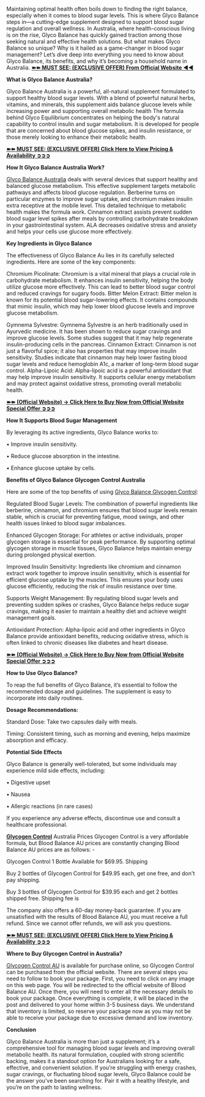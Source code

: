 Maintaining optimal health often boils down to finding the right balance, especially when it comes to blood sugar levels. This is where Glyco Balance steps in—a cutting-edge supplement designed to support blood sugar regulation and overall wellness. In Australia, where health-conscious living is on the rise, Glyco Balance has quickly gained traction among those seeking natural and effective health solutions. But what makes Glyco Balance so unique? Why is it hailed as a game-changer in blood sugar management? Let’s dive deep into everything you need to know about Glyco Balance, its benefits, and why it’s becoming a household name in Australia. **[➽➽ MUST SEE: (EXCLUSIVE OFFER) From Official Website ◀◀](https://supplementcarts.com/glyco-balance-australia-official/)**

**What is Glyco Balance Australia?**

Glyco Balance Australia is a powerful, all-natural supplement formulated to support healthy blood sugar levels. With a blend of powerful natural herbs, vitamins, and minerals, this supplement aids balance glucose levels while increasing power and supporting overall metabolic health The formula behind Glyco Equilibrium concentrates on helping the body's natural capability to control insulin and sugar metabolism. It is developed for people that are concerned about blood glucose spikes, and insulin resistance, or those merely looking to enhance their metabolic health.

**[➽➽ MUST SEE: (EXCLUSIVE OFFER) Click Here to View Pricing & Availability ➲➲➲](https://supplementcarts.com/glyco-balance-australia-official/)**

**How It Glyco Balance Australia Work?**

[Glyco Balance Australia](https://www.facebook.com/Glyco.Balance.Australia.Buy.Now) deals with several devices that support healthy and balanced glucose metabolism. This effective supplement targets metabolic pathways and affects blood glucose regulation. Berberine turns on particular enzymes to improve sugar uptake, and chromium makes insulin extra receptive at the mobile level. This detailed technique to metabolic health makes the formula work. Cinnamon extract assists prevent sudden blood sugar level spikes after meals by controlling carbohydrate breakdown in your gastrointestinal system. ALA decreases oxidative stress and anxiety and helps your cells use glucose more effectively.

**Key Ingredients in Glyco Balance**

The effectiveness of Glyco Balance Au lies in its carefully selected ingredients. Here are some of the key components:

Chromium Picolinate: Chromium is a vital mineral that plays a crucial role in carbohydrate metabolism. It enhances insulin sensitivity, helping the body utilize glucose more effectively. This can lead to better blood sugar control and reduced cravings for sugary foods.
Bitter Melon Extract: Bitter melon is known for its potential blood sugar-lowering effects. It contains compounds that mimic insulin, which may help lower blood glucose levels and improve glucose metabolism.

Gymnema Sylvestre: Gymnema Sylvestre is an herb traditionally used in Ayurvedic medicine. It has been shown to reduce sugar cravings and improve glucose levels. Some studies suggest that it may help regenerate insulin-producing cells in the pancreas.
Cinnamon Extract: Cinnamon is not just a flavorful spice; it also has properties that may improve insulin sensitivity. Studies indicate that cinnamon may help lower fasting blood sugar levels and reduce hemoglobin A1c, a marker of long-term blood sugar control.
Alpha-Lipoic Acid: Alpha-lipoic acid is a powerful antioxidant that may help improve insulin sensitivity. It supports cellular energy metabolism and may protect against oxidative stress, promoting overall metabolic health.

**[➽➽ (Official Website) → Click Here to Buy Now from Official Website Special Offer ➲➲➲](https://supplementcarts.com/glyco-balance-australia-official/)**

**How It Supports Blood Sugar Management**

By leveraging its active ingredients, Glyco Balance works to:

•	Improve insulin sensitivity.

•	Reduce glucose absorption in the intestine.

•	Enhance glucose uptake by cells.

**Benefits of Glyco Balance Glycogen Control Australia**

Here are some of the top benefits of using [Glyco Balance Glycogen Control](https://www.facebook.com/Glyco.Balance.Australia.Buy.Now):

Regulated Blood Sugar Levels: The combination of powerful ingredients like berberine, cinnamon, and chromium ensures that blood sugar levels remain stable, which is crucial for preventing fatigue, mood swings, and other health issues linked to blood sugar imbalances.

Enhanced Glycogen Storage: For athletes or active individuals, proper glycogen storage is essential for peak performance. By supporting optimal glycogen storage in muscle tissues, Glyco Balance helps maintain energy during prolonged physical exertion.

Improved Insulin Sensitivity: Ingredients like chromium and cinnamon extract work together to improve insulin sensitivity, which is essential for efficient glucose uptake by the muscles. This ensures your body uses glucose efficiently, reducing the risk of insulin resistance over time.

Supports Weight Management: By regulating blood sugar levels and preventing sudden spikes or crashes, Glyco Balance helps reduce sugar cravings, making it easier to maintain a healthy diet and achieve weight management goals.

Antioxidant Protection: Alpha-lipoic acid and other ingredients in Glyco Balance provide antioxidant benefits, reducing oxidative stress, which is often linked to chronic diseases like diabetes and heart disease.

**[➽➽ (Official Website) → Click Here to Buy Now from Official Website Special Offer ➲➲➲](https://supplementcarts.com/glyco-balance-australia-official/)**

**How to Use Glyco Balance?**

To reap the full benefits of Glyco Balance, it’s essential to follow the recommended dosage and guidelines. The supplement is easy to incorporate into daily routines.

**Dosage Recommendations:**

Standard Dose: Take two capsules daily with meals.

Timing: Consistent timing, such as morning and evening, helps maximize absorption and efficacy.

**Potential Side Effects**

Glyco Balance is generally well-tolerated, but some individuals may experience mild side effects, including:

•	Digestive upset

•	Nausea

•	Allergic reactions (in rare cases)

If you experience any adverse effects, discontinue use and consult a healthcare professional.

**[Glycogen Control](https://www.facebook.com/Glyco.Balance.Australia.Buy.Now)** Australia Prices
Glycogen Control is a very affordable formula, but Blood Balance AU prices are constantly changing Blood Balance AU prices are as follows: -

Glycogen Control 1 Bottle Available for $69.95. Shipping

Buy 2 bottles of Glycogen Control for $49.95 each, get one free, and don't pay shipping.

Buy 3 bottles of Glycogen Control for $39.95 each and get 2 bottles shipped free. Shipping fee is

The company also offers a 60-day money-back guarantee. If you are unsatisfied with the results of Blood Balance AU, you must receive a full refund. Since we cannot offer refunds, we will ask you questions.

**[➽➽ MUST SEE: (EXCLUSIVE OFFER) Click Here to View Pricing & Availability ➲➲➲](https://supplementcarts.com/glyco-balance-australia-official/)**

**Where to Buy Glycogen Control in Australia?**

[Glycogen Control AU](https://www.facebook.com/Glyco.Balance.Australia.Buy.Now) is available for purchase online, so Glycogen Control can be purchased from the official website. There are several steps you need to follow to book your package. First, you need to click on any image on this web page. You will be redirected to the official website of Blood Balance AU. Once there, you will need to enter all the necessary details to book your package. Once everything is complete, it will be placed in the post and delivered to your home within 3-5 business days. We understand that inventory is limited, so reserve your package now as you may not be able to receive your package due to excessive demand and low inventory.

**Conclusion**

Glyco Balance Australia is more than just a supplement; it’s a comprehensive tool for managing blood sugar levels and improving overall metabolic health. Its natural formulation, coupled with strong scientific backing, makes it a standout option for Australians looking for a safe, effective, and convenient solution. If you’re struggling with energy crashes, sugar cravings, or fluctuating blood sugar levels, Glyco Balance could be the answer you’ve been searching for. Pair it with a healthy lifestyle, and you’re on the path to lasting wellness.
